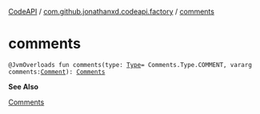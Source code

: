 [CodeAPI](../index.md) / [com.github.jonathanxd.codeapi.factory](index.md) / [comments](.)

# comments

`@JvmOverloads fun comments(type: `[`Type`](../com.github.jonathanxd.codeapi.base.comment/-comments/-type/index.md)` = Comments.Type.COMMENT, vararg comments: `[`Comment`](../com.github.jonathanxd.codeapi.base.comment/-comment/index.md)`): `[`Comments`](../com.github.jonathanxd.codeapi.base.comment/-comments/index.md)

**See Also**

[Comments](../com.github.jonathanxd.codeapi.base.comment/-comments/index.md)

